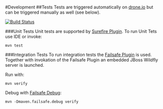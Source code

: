 #Development
##Tests
Tests are triggered automatically on [drone.io](drone.io) but can be triggered manually as well (see below).

[![Build Status](https://drone.io/bitbucket.org/tsuckow/fuel/status.png)](https://drone.io/bitbucket.org/tsuckow/fuel/latest)

###Unit Tests
Unit tests are supported by [Surefire Plugin](http://maven.apache.org/surefire/maven-surefire-plugin/). To run Unit Tets use IDE or invoke:

    mvn test

###Integration Tests
To run integration tests the [Failsafe Plugin](http://maven.apache.org/surefire/maven-failsafe-plugin/) is used. Together with invokation of the Failsafe Plugin an embedded JBoss Wildfly server is launched.

Run with: 
	
	mvn verify
	
Debug with [Failsafe Debug](http://maven.apache.org/surefire/maven-failsafe-plugin/examples/debugging.html):

    mvn -Dmaven.failsafe.debug verify